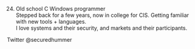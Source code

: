24. Old school C Windows programmer   
Stepped back for a few years, now in college for CIS. Getting familiar with new tools + languages.  
I love systems and their security, and markets and their participants.   
  
Twitter @securedhummer

<!---
cchummer/cchummer is a ✨ special ✨ repository because its `README.md` (this file) appears on your GitHub profile.
You can click the Preview link to take a look at your changes.
--->
